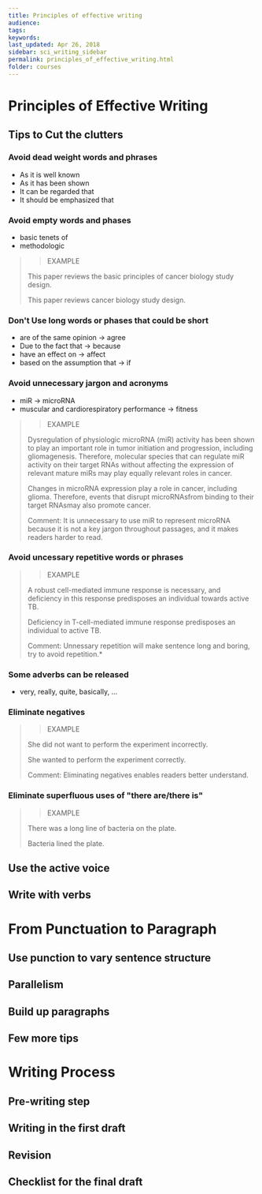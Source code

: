 ```yaml
---
title: Principles of effective writing
audience: 
tags: 
keywords: 
last_updated: Apr 26, 2018
sidebar: sci_writing_sidebar
permalink: principles_of_effective_writing.html
folder: courses
---
```


# Principles of Effective Writing

## Tips to Cut the clutters

### Avoid dead weight words and phrases
	
- As it is well known
- As it has been shown
- It can be regarded that
- It should be emphasized that

### Avoid empty words and phases

- basic tenets of 
- methodologic

>>EXAMPLE
>
>This paper reviews the basic principles of cancer biology study design.
>	
>This paper reviews cancer biology study design.

### Don't Use long words or phases that could be short

- are of the same opinion -> agree
- Due to the fact that -> because
- have an effect on -> affect
- based on the assumption that -> if

### Avoid unnecessary jargon and acronyms

- miR -> microRNA
- muscular and cardiorespiratory performance -> fitness

>>EXAMPLE
>	
>Dysregulation of physiologic microRNA (miR) activity has been shown to play an important role in tumor initiation and progression, including gliomagenesis. Therefore, molecular species that can regulate miR activity on their target RNAs without affecting the expression of relevant mature miRs may play equally relevant roles in cancer.
>	
>Changes in microRNA expression play a role in cancer, including glioma. Therefore, events that disrupt microRNAsfrom binding to their target RNAsmay also promote cancer.
>	
>Comment: It is unnecessary to use miR to represent microRNA because it is not a key jargon throughout passages, and it makes readers harder to read.

### Avoid uncessary repetitive words or phrases

>>EXAMPLE
>	
>A robust cell-mediated immune response is necessary, and deficiency in this response predisposes an individual towards active TB.
>	
>Deficiency in T-cell-mediated immune response predisposes an individual to active TB.
>
>Comment: Unnessary repetition will make sentence long and boring, try to avoid repetition.*

### Some adverbs can be released

- very, really, quite, basically, ...

### Eliminate negatives

>>EXAMPLE
>	
>She did not want to perform the experiment incorrectly.
>	
>She wanted to perform the experiment correctly.
>	
>Comment: Eliminating negatives enables readers better understand.

### Eliminate superfluous uses of "there are/there is"

>>EXAMPLE
>	
>There was a long line of bacteria on the plate.
>	
>Bacteria lined the plate.


## Use the active voice

## Write with verbs

# From Punctuation to Paragraph

## Use punction to vary sentence structure

## Parallelism

## Build up paragraphs

## Few more tips

# Writing Process

## Pre-writing step

## Writing in the first draft

## Revision

## Checklist for the final draft